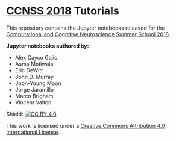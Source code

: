 # [CCNSS 2018](http://www.ccnss.org/ccn-2018) Tutorials
This repository contains the Jupyter notebooks released for the [Computational and Cognitive Neuroscience Summer School 2018](http://www.ccnss.org/ccn-2018).

**Jupyter notebooks authored by:**

* Alex Cayco Gajic
* Asma Motiwala
* Eric DeWitt
* John D. Murray
* Joon-Young Moon
* Jorge Jaramillo
* Marco Brigham
* Vincent Valton


Shield: [![CC BY 4.0][cc-by-shield]][cc-by]

This work is licensed under a [Creative Commons Attribution 4.0 International
License][cc-by].

[cc-by]: http://creativecommons.org/licenses/by/4.0/
[cc-by-image]: https://i.creativecommons.org/l/by/4.0/88x31.png
[cc-by-shield]: https://img.shields.io/badge/License-CC%20BY%204.0-lightgrey.svg
